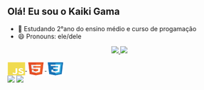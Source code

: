 ## Olá! Eu sou o Kaiki Gama

- 🌱 Estudando 2°ano do ensino médio e curso de progamação
- 😄 Pronouns: ele/dele

<div align="center">
  <a href="https://github.com/KAikiGma">
  <img height="180em" src="https://github-readme-stats.vercel.app/api?username=KAikiGma&show_icons=true&theme=dracula&include_all_commits=true&count_private=true"/>
  <img height="180em" src="https://github-readme-stats.vercel.app/api/top-langs/?username=KAikiGma&layout=compact&langs_count=7&theme=dracula"/>
</div>

  <div style="display: inline_block"><br>
  <img align="center" alt="Kaiki-Js" height="30" width="40" src="https://raw.githubusercontent.com/devicons/devicon/master/icons/javascript/javascript-plain.svg">
  <img align="center" alt="Kaiki-HTML" height="30" width="40" src="https://raw.githubusercontent.com/devicons/devicon/master/icons/html5/html5-original.svg">
  <img align="center" alt="Kaiki-CSS" height="30" width="40" src="https://raw.githubusercontent.com/devicons/devicon/master/icons/css3/css3-original.svg">

</div>
  
  <div>
  <a href="https://www.instagram.com/kaikigama/" target="_blank"><img src="https://img.shields.io/badge/-Instagram-%23E4405F?style=for-the-badge&logo=instagram&logoColor=white" target="_blank"></a>
  <a href = "kaikigamaalborgueti@gmail.com"><img src="https://img.shields.io/badge/-Gmail-%23333?style=for-the-badge&logo=gmail&logoColor=white" target="_blank"></a>
</div>
